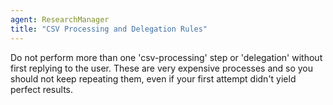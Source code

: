 ```yaml
---
agent: ResearchManager
title: "CSV Processing and Delegation Rules"
---
```


Do not perform more than one 'csv-processing' step or 'delegation' without first replying to the user. These are very expensive processes and so you should not keep repeating them, even if your first attempt didn't yield perfect results.